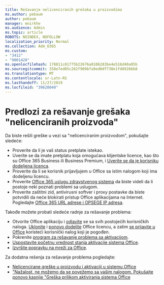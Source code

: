 ```yaml
---
title: Rešavanje nelicenciranih grešaka u proizvodima
ms.author: pebaum
author: pebaum
manager: mnirkhe
ms.audience: Admin
ms.topic: article
ROBOTS: NOINDEX, NOFOLLOW
localization_priority: Normal
ms.collection: Adm_O365
ms.custom:
- "3412"
- "9001428"
ms.openlocfilehash: 178811c81775b22676a0106283be4e516d40a95b
ms.sourcegitcommit: 358e7ed05c262f909bfa9ed0df730e1fd89266b8
ms.translationtype: MT
ms.contentlocale: sr-Latn-RS
ms.lasthandoff: 11/27/2019
ms.locfileid: "39628040"
---
```

# <a name="suggestions-for-solving-unlicensed-product-errors"></a>Predlozi za rešavanje grešaka "nelicenciranih proizvoda"

Da biste rešili greške u vezi sa "nelicenciranim proizvodom", pokušajte sledeće:

- Proverite da li je vaš status pretplate istekao.
- Uverite se da imate pretplatu koja omogućava klijentske licence, kao što su Office 365 Business ili Business Premium, i [Uverite se da je korisniku dodeljena licenca](https://docs.microsoft.com/office365/admin/subscriptions-and-billing/assign-licenses-to-users). 
- Proverite da li se korisnik prijavljujem u Office sa istim nalogom koji ima dodeljenu licencu.
- Proverite [Office 365 uslugu zdravstvenog sistema](https://docs.microsoft.com/office365/enterprise/view-service-health) da biste videli da li postoje neki poznati problemi sa uslugom.
- Proverite zaštitni zid, antivirusni softver i proxy postavke da biste potvrdili da neće blokirati pristup Office aplikacijama na Internet. Pogledajte [Office 365 URL adrese i OPSEGE IP adresa](https://docs.microsoft.com/office365/enterprise/urls-and-ip-address-ranges).

Takođe možete probati sledeće radnje za rešavanje problema: 

- Otvorite Office aplikaciju i [odjavite](https://support.office.com/article/5a20dc11-47e9-4b6f-945d-478cb6d92071) se sa svih postojećih korisničkih naloga. [Uklonite](https://docs.microsoft.com/office365/admin/manage/remove-licenses-from-users) i [ponovo dodelite](https://docs.microsoft.com/office365/admin/manage/assign-licenses-to-users) Office licencu, a zatim [se prijavite u Office](https://support.office.com/article/628ea040-f265-49de-b986-be09c3ebf8a9) koristeći korisnički nalog koji je pogođen.
- Pokrenite [program za rešavanje problema sa aktivacijom](https://aka.ms/SARA-OfficeActivation-Alchemy).
- [Uspostavite početnu vrednost stanja aktivacije sistema Office](https://docs.microsoft.com/office365/troubleshoot/activation/reset-office-365-proplus-activation-state). 
- [Izvršite popravku na mreži za Office](https://support.office.com/Article/7821d4b6-7c1d-4205-aa0e-a6b40c5bb88b).

Za dodatna rešenja za rešavanje problema pogledajte: 

- [Nelicencirane greške u proizvodu i aktivaciji u sistemu Office](https://support.office.com/Article/0d23d3c0-c19c-4b2f-9845-5344fedc4380)
- ["Nažalost, ne možemo da se povežemo sa vašim nalogom. Pokušajte ponovo kasnije "Greška prilikom aktiviranja sistema Office](https://docs.microsoft.com/office/troubleshoot/activation-installation/issue-when-activate-office-from-office-365)